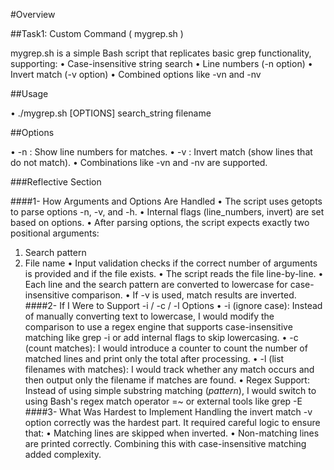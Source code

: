 #Overview

##Task1: Custom Command ( mygrep.sh )

mygrep.sh is a simple Bash script that replicates basic grep functionality, supporting:
•	Case-insensitive string search
•	Line numbers (-n option)
•	Invert match (-v option)
•	Combined options like -vn and -nv

##Usage

 • ./mygrep.sh [OPTIONS] search_string filename


##Options

 •	-n : Show line numbers for matches.
 •	-v : Invert match (show lines that do not match).
 •	Combinations like -vn and -nv are supported.

 ###Reflective Section

####1- How Arguments and Options Are Handled
•	The script uses getopts to parse options -n, -v, and -h.
•	Internal flags (line_numbers, invert) are set based on options.
•	After parsing options, the script expects exactly two positional arguments:
   1.	Search pattern
   2.	File name
•	Input validation checks if the correct number of arguments is provided and if the file exists.
•	The script reads the file line-by-line. 
•	Each line and the search pattern are converted to lowercase for case-insensitive comparison.
•	If -v is used, match results are inverted.
####2- If I Were to Support -i / -c / -l Options
•	-i (ignore case):
Instead of manually converting text to lowercase, I would modify the comparison to use a regex engine that supports case-insensitive matching like grep -i or add internal flags to skip lowercasing.
•	-c (count matches):
I would introduce a counter to count the number of matched lines and print only the total after processing.
•	-l (list filenames with matches):
I would track whether any match occurs and then output only the filename if matches are found.
•	Regex Support:
Instead of using simple substring matching (*pattern*), I would switch to using Bash's regex match operator =~ or external tools like grep -E
####3- What Was Hardest to Implement
Handling the invert match -v option correctly was the hardest part.
It required careful logic to ensure that:
•	Matching lines are skipped when inverted.
•	Non-matching lines are printed correctly. Combining this with case-insensitive matching added complexity. 

